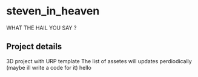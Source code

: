 # steven_in_heaven
WHAT THE HAIL YOU SAY ?

## Project details 
3D project with URP template 
The list of assetes will updates perdiodically (maybe ill write a code for it) 
hello 